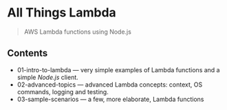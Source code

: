 # All Things Lambda
> AWS Lambda functions using Node.js

## Contents
+ 01-intro-to-lambda &mdash; very simple examples of Lambda functions and a simple *Node.js* client.
+ 02-advanced-topics &mdash; advanced Lambda concepts: context, OS commands, logging and testing.
+ 03-sample-scenarios &mdash; a few, more elaborate, Lambda functions
